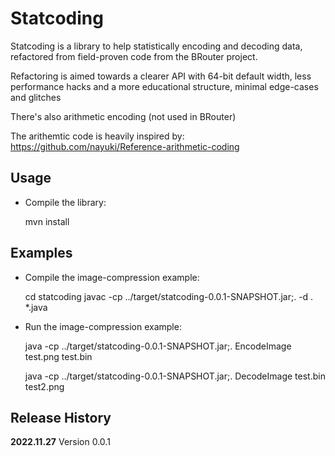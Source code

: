 Statcoding
==========

Statcoding is a library to help statistically encoding and decoding data,
refactored from field-proven code from the BRouter project.

Refactoring is aimed towards a clearer API with 64-bit default width,
less performance hacks and a more educational structure,
minimal edge-cases and glitches

There's also arithmetic encoding (not used in BRouter)

The arithemtic code is heavily inspired by:
https://github.com/nayuki/Reference-arithmetic-coding


Usage
-----

 - Compile the library:

   mvn install

Examples
--------

 - Compile the image-compression example:

   cd statcoding
   javac -cp ../target/statcoding-0.0.1-SNAPSHOT.jar;. -d . *.java

 - Run the image-compression example:

   java -cp ../target/statcoding-0.0.1-SNAPSHOT.jar;. EncodeImage test.png test.bin

   java -cp ../target/statcoding-0.0.1-SNAPSHOT.jar;. DecodeImage test.bin test2.png


Release History
---------------

**2022.11.27** Version 0.0.1
